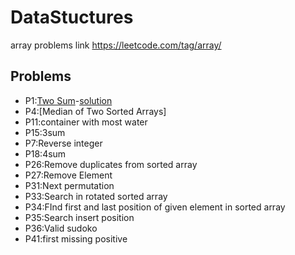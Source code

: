 # DataStuctures
array problems link https://leetcode.com/tag/array/



## Problems
* P1:[Two Sum](Arrays-md/P1.md)-[solution](Arrays/P1.py)
* P4:[Median of Two Sorted Arrays]
* P11:container with most water
* P15:3sum
* P7:Reverse integer
* P18:4sum
* P26:Remove duplicates from sorted array
* P27:Remove Element
* P31:Next permutation
* P33:Search in rotated sorted array
* P34:FInd first and last position of given element in sorted array
* P35:Search insert position
* P36:Valid sudoko
* P41:first missing positive